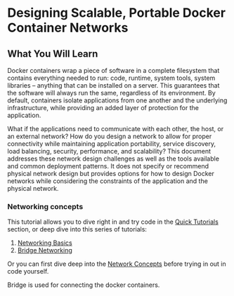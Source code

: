 # Designing Scalable, Portable Docker Container Networks

## What You Will Learn

Docker containers wrap a piece of software in a complete filesystem that contains everything needed to run: code, runtime, system tools, system libraries – anything that can be installed on a server. This guarantees that the software will always run the same, regardless of its environment. By default, containers isolate applications from one another and the underlying infrastructure, while providing an added layer of protection for the application. 

What if the applications need to communicate with each other, the host, or an external network? How do you design a network to allow for proper connectivity while maintaining application portability, service discovery, load balancing, security, performance, and scalability? This document addresses these network design challenges as well as the tools available and common deployment patterns. It does not specify or recommend physical network design but provides options for how to design Docker networks while considering the constraints of the application and the physical network.

### Networking concepts
This tutorial allows you to dive right in and try code in the [Quick Tutorials](tutorials.md) section, or deep dive into this series of tutorials:

1. [Networking Basics](A1-network-basics.md)
1. [Bridge Networking](A2-bridge-networking.md)

Or you can first dive deep into the [Network Concepts](concepts/) before trying in out in code yourself.


Bridge is used for connecting the docker containers.
